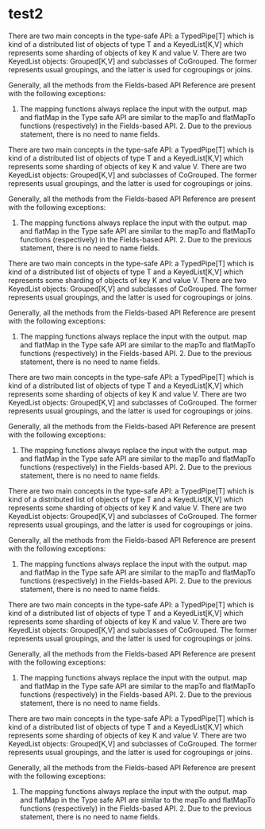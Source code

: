 test2
=====
There are two main concepts in the type-safe API: a TypedPipe[T] which is kind of a distributed list of objects of type T and a KeyedList[K,V] which represents some sharding of objects of key K and value V. There are two KeyedList objects: Grouped[K,V] and subclasses of CoGrouped. The former represents usual groupings, and the latter is used for cogroupings or joins.

Generally, all the methods from the Fields-based API Reference are present with the following exceptions:
1. The mapping functions always replace the input with the output. map and flatMap in the Type safe API are similar to the mapTo and flatMapTo functions (respectively) in the Fields-based API. 2. Due to the previous statement, there is no need to name fields.

There are two main concepts in the type-safe API: a TypedPipe[T] which is kind of a distributed list of objects of type T and a KeyedList[K,V] which represents some sharding of objects of key K and value V. There are two KeyedList objects: Grouped[K,V] and subclasses of CoGrouped. The former represents usual groupings, and the latter is used for cogroupings or joins.

Generally, all the methods from the Fields-based API Reference are present with the following exceptions:
1. The mapping functions always replace the input with the output. map and flatMap in the Type safe API are similar to the mapTo and flatMapTo functions (respectively) in the Fields-based API. 2. Due to the previous statement, there is no need to name fields.

There are two main concepts in the type-safe API: a TypedPipe[T] which is kind of a distributed list of objects of type T and a KeyedList[K,V] which represents some sharding of objects of key K and value V. There are two KeyedList objects: Grouped[K,V] and subclasses of CoGrouped. The former represents usual groupings, and the latter is used for cogroupings or joins.

Generally, all the methods from the Fields-based API Reference are present with the following exceptions:
1. The mapping functions always replace the input with the output. map and flatMap in the Type safe API are similar to the mapTo and flatMapTo functions (respectively) in the Fields-based API. 2. Due to the previous statement, there is no need to name fields.

There are two main concepts in the type-safe API: a TypedPipe[T] which is kind of a distributed list of objects of type T and a KeyedList[K,V] which represents some sharding of objects of key K and value V. There are two KeyedList objects: Grouped[K,V] and subclasses of CoGrouped. The former represents usual groupings, and the latter is used for cogroupings or joins.

Generally, all the methods from the Fields-based API Reference are present with the following exceptions:
1. The mapping functions always replace the input with the output. map and flatMap in the Type safe API are similar to the mapTo and flatMapTo functions (respectively) in the Fields-based API. 2. Due to the previous statement, there is no need to name fields.

There are two main concepts in the type-safe API: a TypedPipe[T] which is kind of a distributed list of objects of type T and a KeyedList[K,V] which represents some sharding of objects of key K and value V. There are two KeyedList objects: Grouped[K,V] and subclasses of CoGrouped. The former represents usual groupings, and the latter is used for cogroupings or joins.

Generally, all the methods from the Fields-based API Reference are present with the following exceptions:
1. The mapping functions always replace the input with the output. map and flatMap in the Type safe API are similar to the mapTo and flatMapTo functions (respectively) in the Fields-based API. 2. Due to the previous statement, there is no need to name fields.

There are two main concepts in the type-safe API: a TypedPipe[T] which is kind of a distributed list of objects of type T and a KeyedList[K,V] which represents some sharding of objects of key K and value V. There are two KeyedList objects: Grouped[K,V] and subclasses of CoGrouped. The former represents usual groupings, and the latter is used for cogroupings or joins.

Generally, all the methods from the Fields-based API Reference are present with the following exceptions:
1. The mapping functions always replace the input with the output. map and flatMap in the Type safe API are similar to the mapTo and flatMapTo functions (respectively) in the Fields-based API. 2. Due to the previous statement, there is no need to name fields.

There are two main concepts in the type-safe API: a TypedPipe[T] which is kind of a distributed list of objects of type T and a KeyedList[K,V] which represents some sharding of objects of key K and value V. There are two KeyedList objects: Grouped[K,V] and subclasses of CoGrouped. The former represents usual groupings, and the latter is used for cogroupings or joins.

Generally, all the methods from the Fields-based API Reference are present with the following exceptions:
1. The mapping functions always replace the input with the output. map and flatMap in the Type safe API are similar to the mapTo and flatMapTo functions (respectively) in the Fields-based API. 2. Due to the previous statement, there is no need to name fields.

